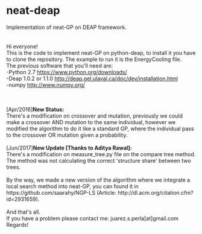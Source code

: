 # neat-deap
Implementation of neat-GP on DEAP framework. </br>
</br></br>
Hi everyone! </br>
This is the code to implement neat-GP on python-deap, to install it you have to clone the repository. 
The example to run it is the EnergyCooling file.</br>
The previous software that you'll need are: </br>
-Python 2.7  https://www.python.org/downloads/</br>
-Deap 1.0.2 or 1.1.0 http://deap.gel.ulaval.ca/doc/dev/installation.html</br>
-numpy http://www.numpy.org/ </br>

</br>
</br>
[Apr/2016]<b>New Status:</b><br>
There's a modification on crossover and mutation, previously we could make a crossover AND mutation to the same individual, however we modified the algorithm to do it like a standard GP, where the individual pass to the crossover OR mutation given a probability.
</br>
</br>
[Jun/2017]<b>New Update [Thanks to Aditya Rawal]:</b><br>
There's a modification on measure_tree.py file on the compare tree method. The method was not calculating the correct 'structure share' between two trees.
</br>
</br>
By the way, we made a new version of the algorithm where we integrate a local search method into neat-GP, you can found it in https://github.com/saarahy/NGP-LS (Article: http://dl.acm.org/citation.cfm?id=2931659).
</br>
</br>
And that's all. <br>
If you have a problem please contact me: juarez.s.perla[at]gmail.com <br>
Regards!
